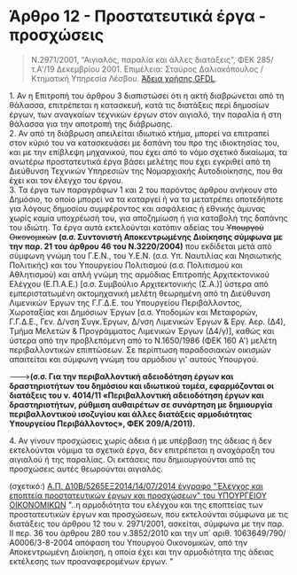 # Άρθρο 12 - Προστατευτικά έργα - προσχώσεις

>Ν.2971/2001, “Αιγιαλός, παραλία και άλλες διατάξεις”, ΦΕΚ 285/τ.A'/19 Δεκεμβρίου 2001. Επιμέλεια: Σταύρος Δαλιακόπουλος / Κτηματική Υπηρεσία Λέσβου. [Άδεια χρήσης GFDL](http://www.gnu.org/licenses/fdl.html).

1\. Αν η Επιτροπή του άρθρου 3 διαπιστώσει ότι η ακτή διαβρώνεται από τη θάλασσα, επιτρέπεται η κατασκευή, κατά τις διατάξεις περί δημοσίων έργων, των αναγκαίων τεχνικών έργων στον αιγιαλό, την παραλία ή στη θάλασσα για την αποτροπή της διάβρωσης.  
2\. Αν από τη διάβρωση απειλείται ιδιωτικό κτήμα, μπορεί να επιτραπεί στον κύριό του να κατασκευάσει με δαπάνη του προ της ιδιοκτησίας του, και με την επίβλεψη μηχανικού, που έχει από το νόμο σχετικό δικαίωμα, τα ανωτέρω προστατευτικά έργα βάσει μελέτης που έχει εγκριθεί από τη Διεύθυνση Τεχνικών Υπηρεσιών της Νομαρχιακής Αυτοδιοίκησης, που θα έχει και τον έλεγχο του έργου.  
3\. Τα έργα των παραγράφων 1 και 2 του παρόντος άρθρου ανήκουν στο Δημόσιο, το οποίο μπορεί να τα καταργεί ή να τα μετατρέπει οποτεδήποτε για λόγους δημοσίου συμφέροντος και ασφάλειας ή εθνικής άμυνας χωρίς καμία υποχρέωσή του, για αποζημίωση ή για καταβολή της δαπάνης του ιδιώτη. Τα έργα αυτά εκτελούνται κατόπιν αδείας του ~~Υπουργού Οικονομικών~~ **(σ.σ. Συντονιστή Αποκεντρωμένης Διοίκησης σύμφωνα με την παρ. 21 του άρθρου 46 του Ν.3220/2004)** που εκδίδεται μετά από σύμφωνη γνώμη του Γ.Ε.Ν., του Υ.Ε.Ν. (σ.σ. Υπ. Ναυτιλίας και Νησιωτικής Πολιτικής) και του Υπουργείου Πολιτισμού (σ.σ. Πολιτισμού και Αθλητισμού) και απλή γνώμη της αρμόδιας Επιτροπής Αρχιτεκτονικού Ελέγχου (Ε.Π.Α.Ε.) [σ.σ. Συμβούλιο Αρχιτεκτονικής (Σ.Α.)] ύστερα από εμπεριστατωμένη ακτομηχανική μελέτη θεωρημένη από τη Διεύθυνση Λιμενικών Έργων της Γ.Γ.Δ.Ε. του Υπουργείου Περιβάλλοντος, Χωροταξίας και Δημόσιων Έργων [σ.σ. Υποδομών και Μεταφορών, Γ.Γ.Δ.Ε., Γεν. Δ/νση Συγκ.Έργων, Δ/νση Λιμενικών Έργων & Εργ. Αερ. (Δ4), Τμήμα Μελετών & Προγράμματος Λιμενικών Έργων (Δ4/γ)], καθώς και ύστερα από την προβλεπόμενη από το Ν.1650/1986 (ΦΕΚ 160 Α') μελέτη περιβαλλοντικών επιπτώσεων. Σε περίπτωση παραδοσιακών οικισμών απαιτείται και σύμφωνη γνώμη του αρμόδιου γι' αυτούς Υπουργού.

--->**(σ.σ. Για την περιβαλλοντική αδειοδότηση έργων και δραστηριοτήτων του δημόσιου και ιδιωτικού τομέα, εφαρμόζονται οι διατάξεις του ν. 4014/11 «Περιβαλλοντική αδειοδότηση έργων και δραστηριοτήτων, ρύθμιση αυθαιρέτων σε συνάρτηση με δημιουργία περιβαλλοντικού ισοζυγίου και άλλες διατάξεις αρμοδιότητας Υπουργείου Περιβάλλοντος», ΦΕΚ 209/Α/2011).**

4\. Αν γίνουν προσχώσεις χωρίς άδεια ή με υπέρβαση της άδειας ή δεν εκτελούνται νόμιμα τα σχετικά έργα, δεν επιτρέπεται η αναχάραξη του αιγιαλού ή της παραλίας. Οι εκτάσεις που δημιουργούνται από τις προσχώσεις αυτές θεωρούνται αιγιαλός.

(σχετικό:)
[Α.Π. Δ10Β/5265ΕΞ2014/14/07/2014 έγγραφο "Έλεγχος και εποπτεία προστατευτικών έργων και προσχώσεων" του ΥΠΟΥΡΓΕΙΟΥ ΟΙΚΟΝΟΜΙΚΩΝ](https://diavgeia.gov.gr/decision/view/7ΩΦ1Η-6Β1) "..η αρμοδιότητα του ελέγχου και της εποπτείας των προστατευτικών έργων και προσχώσεων, που εκτελούνται σύμφωνα με τις διατάξεις του άρθρου 12 του ν. 2971/2001, ασκείται, σύμφωνα με την παρ. ΙΙ περ. 36 του άρθρου 280 του ν.3852/2010 και την υπ΄ αριθ. 1063649/790/Α0006/3-8-2004 απόφαση του Υπουργού Οικονομικών, από την Αποκεντρωμένη Διοίκηση, η οποία έχει και την αρμοδιότητα της άδειας εκτέλεσης των προαναφερομένων έργων.  "
